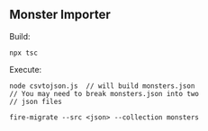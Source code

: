 ## Monster Importer

Build:

    npx tsc

Execute:

    node csvtojson.js  // will build monsters.json
    // You may need to break monsters.json into two
    // json files

    fire-migrate --src <json> --collection monsters
